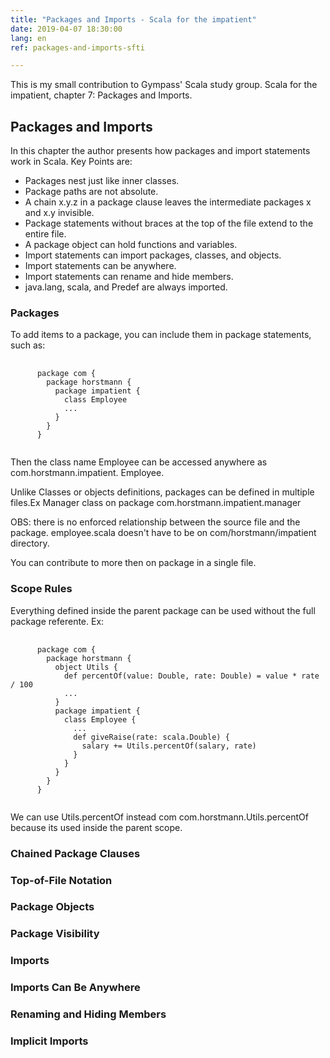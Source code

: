 ```yaml
---
title: "Packages and Imports - Scala for the impatient"
date: 2019-04-07 18:30:00
lang: en
ref: packages-and-imports-sfti

---
```

This is my small contribution to Gympass' Scala study group. Scala for the impatient, chapter 7: Packages and Imports.

<h2>Packages and Imports</h2>

  In this chapter the author presents how packages and import statements work in Scala. Key Points are:
  - Packages nest just like inner classes.
  - Package paths are not absolute.
  - A chain x.y.z in a package clause leaves the intermediate packages x and x.y invisible.
  - Package statements without braces at the top of the file extend to the entire file.
  - A package object can hold functions and variables.
  - Import statements can import packages, classes, and objects.
  - Import statements can be anywhere.
  - Import statements can rename and hide members.
  - java.lang, scala, and Predef are always imported.
<h3>Packages</h3>

  To add items to a package, you can include them in package statements, such as:
  <pre>
    <code>
      package com {
        package horstmann {
          package impatient {
            class Employee
            ...
          }
        }
      }
    </code></pre>

  Then the class name Employee can be accessed anywhere as com.horstmann.impatient.
  Employee.

  Unlike Classes or objects definitions, packages can be defined in multiple files.Ex Manager class on package com.horstmann.impatient.manager

  OBS: there is no enforced relationship between the source file and the package. employee.scala doesn't have to be on com/horstmann/impatient directory.

  You can contribute to more then on package in a single file.

<h3>Scope Rules</h3>

  Everything defined inside the parent package can be used without the full package referente. Ex:

  <pre>
    <code>
      package com {
        package horstmann {
          object Utils {
            def percentOf(value: Double, rate: Double) = value * rate / 100
            ...
          }
          package impatient {
            class Employee {
              ...
              def giveRaise(rate: scala.Double) {
                salary += Utils.percentOf(salary, rate)
              }
            }
          }
        }
      }
  </code></pre>

We can use Utils.percentOf instead com com.horstmann.Utils.percentOf because its used inside the parent scope.

<h3>Chained Package Clauses</h3>
<h3>Top-of-File Notation</h3>
<h3>Package Objects</h3>
<h3>Package Visibility</h3>
<h3>Imports</h3>
<h3>Imports Can Be Anywhere</h3>
<h3>Renaming and Hiding Members</h3>
<h3>Implicit Imports</h3>
